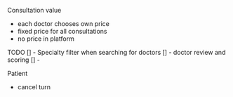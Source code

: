 Consultation value
- each doctor chooses own price
- fixed price for all consultations
- no price in platform

TODO
[] - Specialty filter when searching for doctors
[] - doctor review and scoring
[] - 

Patient
- cancel turn